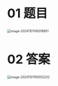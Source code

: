 # 01 题目

<img src="https://cvp.oss-cn-shanghai.aliyuncs.com/202411011450721.png" alt="image-20241101145018651" style="zoom:50%;" />



# 02 答案

<img src="https://cvp.oss-cn-shanghai.aliyuncs.com/202411011505303.png" alt="image-20241101150552232" style="zoom:50%;" />

